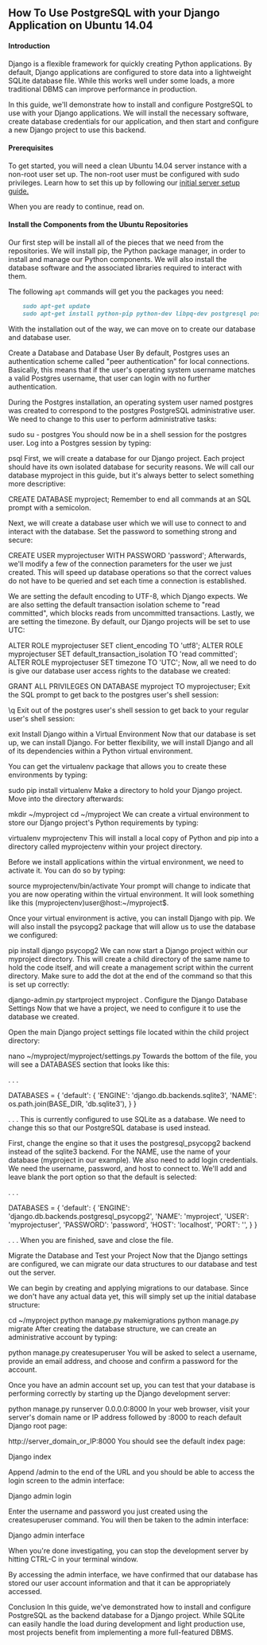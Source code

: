 ## How To Use PostgreSQL with your Django Application on Ubuntu 14.04

#### Introduction

Django is a flexible framework for quickly creating Python applications. By default, Django applications are configured to store data into a lightweight SQLite database file. While this works well under some loads, a more traditional DBMS can improve performance in production.

In this guide, we'll demonstrate how to install and configure PostgreSQL to use with your Django applications. We will install the necessary software, create database credentials for our application, and then start and configure a new Django project to use this backend.

#### Prerequisites
To get started, you will need a clean Ubuntu 14.04 server instance with a non-root user set up. The non-root user must be configured with sudo privileges. Learn how to set this up by following our [initial server setup guide.](https://www.digitalocean.com/community/tutorials/initial-server-setup-with-ubuntu-14-04)

When you are ready to continue, read on.

#### Install the Components from the Ubuntu Repositories
Our first step will be install all of the pieces that we need from the repositories. We will install pip, the Python package manager, in order to install and manage our Python components. We will also install the database software and the associated libraries required to interact with them.

The following `apt` commands will get you the packages you need:

```markdown
    sudo apt-get update
    sudo apt-get install python-pip python-dev libpq-dev postgresql postgresql-contrib
```
With the installation out of the way, we can move on to create our database and database user.

Create a Database and Database User
By default, Postgres uses an authentication scheme called "peer authentication" for local connections. Basically, this means that if the user's operating system username matches a valid Postgres username, that user can login with no further authentication.

During the Postgres installation, an operating system user named postgres was created to correspond to the postgres PostgreSQL administrative user. We need to change to this user to perform administrative tasks:

sudo su - postgres
You should now be in a shell session for the postgres user. Log into a Postgres session by typing:

psql
First, we will create a database for our Django project. Each project should have its own isolated database for security reasons. We will call our database myproject in this guide, but it's always better to select something more descriptive:

CREATE DATABASE myproject;
Remember to end all commands at an SQL prompt with a semicolon.

Next, we will create a database user which we will use to connect to and interact with the database. Set the password to something strong and secure:

CREATE USER myprojectuser WITH PASSWORD 'password';
Afterwards, we'll modify a few of the connection parameters for the user we just created. This will speed up database operations so that the correct values do not have to be queried and set each time a connection is established.

We are setting the default encoding to UTF-8, which Django expects. We are also setting the default transaction isolation scheme to "read committed", which blocks reads from uncommitted transactions. Lastly, we are setting the timezone. By default, our Django projects will be set to use UTC:

ALTER ROLE myprojectuser SET client_encoding TO 'utf8';
ALTER ROLE myprojectuser SET default_transaction_isolation TO 'read committed';
ALTER ROLE myprojectuser SET timezone TO 'UTC';
Now, all we need to do is give our database user access rights to the database we created:

GRANT ALL PRIVILEGES ON DATABASE myproject TO myprojectuser;
Exit the SQL prompt to get back to the postgres user's shell session:

\q
Exit out of the postgres user's shell session to get back to your regular user's shell session:

exit
Install Django within a Virtual Environment
Now that our database is set up, we can install Django. For better flexibility, we will install Django and all of its dependencies within a Python virtual environment.

You can get the virtualenv package that allows you to create these environments by typing:

sudo pip install virtualenv
Make a directory to hold your Django project. Move into the directory afterwards:

mkdir ~/myproject
cd ~/myproject
We can create a virtual environment to store our Django project's Python requirements by typing:

virtualenv myprojectenv
This will install a local copy of Python and pip into a directory called myprojectenv within your project directory.

Before we install applications within the virtual environment, we need to activate it. You can do so by typing:

source myprojectenv/bin/activate
Your prompt will change to indicate that you are now operating within the virtual environment. It will look something like this (myprojectenv)user@host:~/myproject$.

Once your virtual environment is active, you can install Django with pip. We will also install the psycopg2 package that will allow us to use the database we configured:

pip install django psycopg2
We can now start a Django project within our myproject directory. This will create a child directory of the same name to hold the code itself, and will create a management script within the current directory. Make sure to add the dot at the end of the command so that this is set up correctly:

django-admin.py startproject myproject .
Configure the Django Database Settings
Now that we have a project, we need to configure it to use the database we created.

Open the main Django project settings file located within the child project directory:

nano ~/myproject/myproject/settings.py
Towards the bottom of the file, you will see a DATABASES section that looks like this:

. . .

DATABASES = {
    'default': {
        'ENGINE': 'django.db.backends.sqlite3',
        'NAME': os.path.join(BASE_DIR, 'db.sqlite3'),
    }
}

. . .
This is currently configured to use SQLite as a database. We need to change this so that our PostgreSQL database is used instead.

First, change the engine so that it uses the postgresql_psycopg2 backend instead of the sqlite3 backend. For the NAME, use the name of your database (myproject in our example). We also need to add login credentials. We need the username, password, and host to connect to. We'll add and leave blank the port option so that the default is selected:

. . .

DATABASES = {
    'default': {
        'ENGINE': 'django.db.backends.postgresql_psycopg2',
        'NAME': 'myproject',
        'USER': 'myprojectuser',
        'PASSWORD': 'password',
        'HOST': 'localhost',
        'PORT': '',
    }
}

. . .
When you are finished, save and close the file.

Migrate the Database and Test your Project
Now that the Django settings are configured, we can migrate our data structures to our database and test out the server.

We can begin by creating and applying migrations to our database. Since we don't have any actual data yet, this will simply set up the initial database structure:

cd ~/myproject
python manage.py makemigrations
python manage.py migrate
After creating the database structure, we can create an administrative account by typing:

python manage.py createsuperuser
You will be asked to select a username, provide an email address, and choose and confirm a password for the account.

Once you have an admin account set up, you can test that your database is performing correctly by starting up the Django development server:

python manage.py runserver 0.0.0.0:8000
In your web browser, visit your server's domain name or IP address followed by :8000 to reach default Django root page:

http://server_domain_or_IP:8000
You should see the default index page:

Django index

Append /admin to the end of the URL and you should be able to access the login screen to the admin interface:

Django admin login

Enter the username and password you just created using the createsuperuser command. You will then be taken to the admin interface:

Django admin interface

When you're done investigating, you can stop the development server by hitting CTRL-C in your terminal window.

By accessing the admin interface, we have confirmed that our database has stored our user account information and that it can be appropriately accessed.

Conclusion
In this guide, we've demonstrated how to install and configure PostgreSQL as the backend database for a Django project. While SQLite can easily handle the load during development and light production use, most projects benefit from implementing a more full-featured DBMS.
